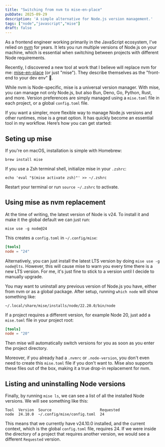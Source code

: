 ```yaml
---
title: "Switching from nvm to mise-en-place"
pubDate: 2025-09-29
description: 'A simple alternative for Node.js version management.'
tags: ["node","javascript","mise"]
draft: false
---
```


As a frontend engineer working primarily in the JavaScript ecosystem, I've relied on [nvm](https://github.com/nvm-sh/nvm) for years. It lets you run multiple versions of Node.js on your machine, which is essential when switching between projects with different Node requirements.

Recently, I discovered a new tool at work that I believe will replace nvm for me: [mise-en-place](https://mise.jdx.dev/) (or just "mise"). They describe themselves as the "front-end to your dev env" 🙌.

While nvm is Node-specific, mise is a universal version manager. With mise, you can manage not only Node.js, but also Bun, Deno, Go, Python, Rust, and more. Version preferences are simply managed using a `mise.toml` file in each project, or a global `config.toml` file.

If you want a simpler, more flexible way to manage Node.js versions and other runtimes, mise is a great option. It has quickly become an essential tool in my workflow. Here’s how you can get started:

## Seting up mise

If you're on macOS, installation is simple with Homebrew:

```shell
brew install mise
```

If you use a Zsh terminal shell, initialize mise in your `.zshrc`:

```shell
echo 'eval "$(mise activate zsh)"' >> ~/.zshrc
```

Restart your terminal or run `source ~/.zshrc` to activate.

## Using mise as nvm replacement

At the time of writing, the latest version of Node is v24. To install it and make it the global default we can just run:

```shell
mise use -g node@24
```

This creates a `config.toml` in `~/.config/mise`: 

```toml
[tools]
node = "24"
```

Alternatively, you can just install the latest LTS version by doing `mise use -g node@lts`. However, this will cause mise to warn you every time there is a new LTS version. For me, it's just fine to stick to a version until I decide to manually upgrade.

You may want to uninstall any previous version of Node.js you have, either from nvm or as a global package. After setup, running `which node` will show something like:

```shell
~/.local/share/mise/installs/node/22.20.0/bin/node
```

If a project requires a different version, for example Node 20, just add a `mise.toml` file in your project root:
```toml
[tools]
node = "20"
```

Then mise will automatically switch versions for you as soon as you enter the project directory.

Moreover, if you already had a `.nvmrc` or `.node-version`, you don't even need to create this `mise.toml` file if you don't want to. Mise also supports these files out of the box, making it a true drop-in replacement for nvm.

## Listing and uninstalling Node versions

Finally, by running `mise ls`, we can see a list of all the installed Node versions. We will see something like this:

```shell
Tool  Version  Source                      Requested
node  24.10.0  ~/.config/mise/config.toml  24
```

This means that we currently have v24.10.0 installed, and the current context, which is the global `config.toml` file, requires 24. If we were inside the directory of a project that requires another version, we would see a different `Requested` version.